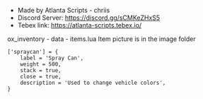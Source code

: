 - Made by Atlanta Scripts - chriis
- Discord Server: https://discord.gg/sCMKeZHxS5
- Tebex link: https://atlanta-scripts.tebex.io/

ox_inventory - data - items.lua
Item picture is in the image folder
 
	['spraycan'] = {
		label = 'Spray Can',
		weight = 500,
		stack = true,
		close = true,
		description = 'Used to change vehicle colors',
	}


